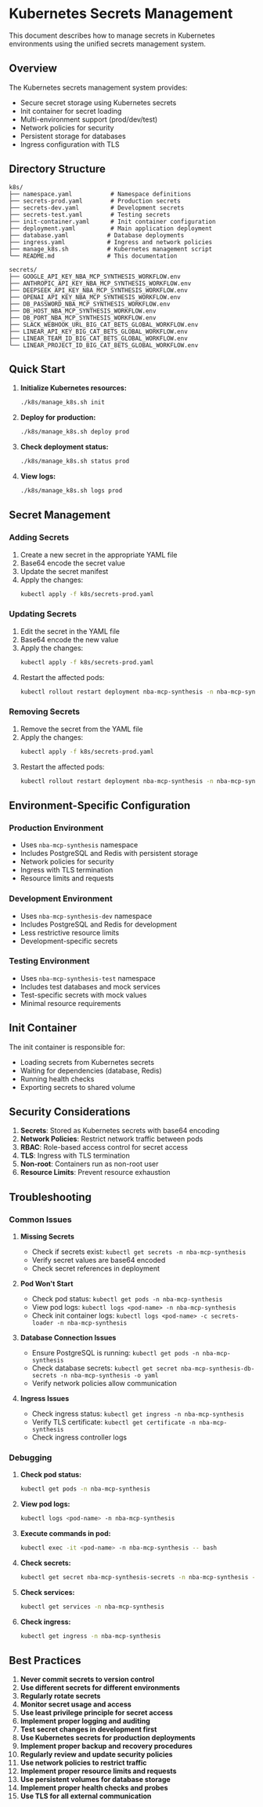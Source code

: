 # Kubernetes Secrets Management

This document describes how to manage secrets in Kubernetes environments using the unified secrets management system.

## Overview

The Kubernetes secrets management system provides:
- Secure secret storage using Kubernetes secrets
- Init container for secret loading
- Multi-environment support (prod/dev/test)
- Network policies for security
- Persistent storage for databases
- Ingress configuration with TLS

## Directory Structure

```
k8s/
├── namespace.yaml           # Namespace definitions
├── secrets-prod.yaml        # Production secrets
├── secrets-dev.yaml         # Development secrets
├── secrets-test.yaml        # Testing secrets
├── init-container.yaml      # Init container configuration
├── deployment.yaml          # Main application deployment
├── database.yaml           # Database deployments
├── ingress.yaml            # Ingress and network policies
├── manage_k8s.sh           # Kubernetes management script
└── README.md               # This documentation

secrets/
├── GOOGLE_API_KEY_NBA_MCP_SYNTHESIS_WORKFLOW.env
├── ANTHROPIC_API_KEY_NBA_MCP_SYNTHESIS_WORKFLOW.env
├── DEEPSEEK_API_KEY_NBA_MCP_SYNTHESIS_WORKFLOW.env
├── OPENAI_API_KEY_NBA_MCP_SYNTHESIS_WORKFLOW.env
├── DB_PASSWORD_NBA_MCP_SYNTHESIS_WORKFLOW.env
├── DB_HOST_NBA_MCP_SYNTHESIS_WORKFLOW.env
├── DB_PORT_NBA_MCP_SYNTHESIS_WORKFLOW.env
├── SLACK_WEBHOOK_URL_BIG_CAT_BETS_GLOBAL_WORKFLOW.env
├── LINEAR_API_KEY_BIG_CAT_BETS_GLOBAL_WORKFLOW.env
├── LINEAR_TEAM_ID_BIG_CAT_BETS_GLOBAL_WORKFLOW.env
└── LINEAR_PROJECT_ID_BIG_CAT_BETS_GLOBAL_WORKFLOW.env
```

## Quick Start

1. **Initialize Kubernetes resources:**
   ```bash
   ./k8s/manage_k8s.sh init
   ```

2. **Deploy for production:**
   ```bash
   ./k8s/manage_k8s.sh deploy prod
   ```

3. **Check deployment status:**
   ```bash
   ./k8s/manage_k8s.sh status prod
   ```

4. **View logs:**
   ```bash
   ./k8s/manage_k8s.sh logs prod
   ```

## Secret Management

### Adding Secrets

1. Create a new secret in the appropriate YAML file
2. Base64 encode the secret value
3. Update the secret manifest
4. Apply the changes:
   ```bash
   kubectl apply -f k8s/secrets-prod.yaml
   ```

### Updating Secrets

1. Edit the secret in the YAML file
2. Base64 encode the new value
3. Apply the changes:
   ```bash
   kubectl apply -f k8s/secrets-prod.yaml
   ```
4. Restart the affected pods:
   ```bash
   kubectl rollout restart deployment nba-mcp-synthesis -n nba-mcp-synthesis
   ```

### Removing Secrets

1. Remove the secret from the YAML file
2. Apply the changes:
   ```bash
   kubectl apply -f k8s/secrets-prod.yaml
   ```
3. Restart the affected pods:
   ```bash
   kubectl rollout restart deployment nba-mcp-synthesis -n nba-mcp-synthesis
   ```

## Environment-Specific Configuration

### Production Environment

- Uses `nba-mcp-synthesis` namespace
- Includes PostgreSQL and Redis with persistent storage
- Network policies for security
- Ingress with TLS termination
- Resource limits and requests

### Development Environment

- Uses `nba-mcp-synthesis-dev` namespace
- Includes PostgreSQL and Redis for development
- Less restrictive resource limits
- Development-specific secrets

### Testing Environment

- Uses `nba-mcp-synthesis-test` namespace
- Includes test databases and mock services
- Test-specific secrets with mock values
- Minimal resource requirements

## Init Container

The init container is responsible for:
- Loading secrets from Kubernetes secrets
- Waiting for dependencies (database, Redis)
- Running health checks
- Exporting secrets to shared volume

## Security Considerations

1. **Secrets**: Stored as Kubernetes secrets with base64 encoding
2. **Network Policies**: Restrict network traffic between pods
3. **RBAC**: Role-based access control for secret access
4. **TLS**: Ingress with TLS termination
5. **Non-root**: Containers run as non-root user
6. **Resource Limits**: Prevent resource exhaustion

## Troubleshooting

### Common Issues

1. **Missing Secrets**
   - Check if secrets exist: `kubectl get secrets -n nba-mcp-synthesis`
   - Verify secret values are base64 encoded
   - Check secret references in deployment

2. **Pod Won't Start**
   - Check pod status: `kubectl get pods -n nba-mcp-synthesis`
   - View pod logs: `kubectl logs <pod-name> -n nba-mcp-synthesis`
   - Check init container logs: `kubectl logs <pod-name> -c secrets-loader -n nba-mcp-synthesis`

3. **Database Connection Issues**
   - Ensure PostgreSQL is running: `kubectl get pods -n nba-mcp-synthesis`
   - Check database secrets: `kubectl get secret nba-mcp-synthesis-db-secrets -n nba-mcp-synthesis -o yaml`
   - Verify network policies allow communication

4. **Ingress Issues**
   - Check ingress status: `kubectl get ingress -n nba-mcp-synthesis`
   - Verify TLS certificate: `kubectl get certificate -n nba-mcp-synthesis`
   - Check ingress controller logs

### Debugging

1. **Check pod status:**
   ```bash
   kubectl get pods -n nba-mcp-synthesis
   ```

2. **View pod logs:**
   ```bash
   kubectl logs <pod-name> -n nba-mcp-synthesis
   ```

3. **Execute commands in pod:**
   ```bash
   kubectl exec -it <pod-name> -n nba-mcp-synthesis -- bash
   ```

4. **Check secrets:**
   ```bash
   kubectl get secret nba-mcp-synthesis-secrets -n nba-mcp-synthesis -o yaml
   ```

5. **Check services:**
   ```bash
   kubectl get services -n nba-mcp-synthesis
   ```

6. **Check ingress:**
   ```bash
   kubectl get ingress -n nba-mcp-synthesis
   ```

## Best Practices

1. **Never commit secrets to version control**
2. **Use different secrets for different environments**
3. **Regularly rotate secrets**
4. **Monitor secret usage and access**
5. **Use least privilege principle for secret access**
6. **Implement proper logging and auditing**
7. **Test secret changes in development first**
8. **Use Kubernetes secrets for production deployments**
9. **Implement proper backup and recovery procedures**
10. **Regularly review and update security policies**
11. **Use network policies to restrict traffic**
12. **Implement proper resource limits and requests**
13. **Use persistent volumes for database storage**
14. **Implement proper health checks and probes**
15. **Use TLS for all external communication**


